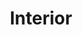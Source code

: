 ---
name: Jacob Malcom
department: Department of the Interior
title: Interior
bio-image: environmental_protection_agency_seal.png
bio-image-alt-text: Environmental Protection Agency
---